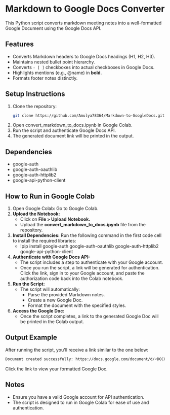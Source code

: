 # Markdown to Google Docs Converter

This Python script converts markdown meeting notes into a well-formatted Google Document using the Google Docs API.

## Features
- Converts Markdown headers to Google Docs headings (H1, H2, H3).
- Maintains nested bullet point hierarchy.
- Converts `- [ ]` checkboxes into actual checkboxes in Google Docs.
- Highlights mentions (e.g., @name) in **bold**.
- Formats footer notes distinctly.

## Setup Instructions

1. Clone the repository:
   ```bash
   git clone https://github.com/Amulya78364/Markdown-to-GoogleDocs.git
2. Open convert_markdown_to_docs.ipynb in Google Colab.
3. Run the script and authenticate Google Docs API.
4. The generated document link will be printed in the output.

## Dependencies
   - google-auth
   - google-auth-oauthlib
   - google-auth-httplib2
   - google-api-python-client

## How to Run in Google Colab
1. Open Google Colab: Go to Google Colab.
2. **Upload the Notebook:**
   - Click on **File > Upload Notebook.**
   - Upload the **convert_markdown_to_docs.ipynb** file from the repository.
3. **Install Dependencies:** Run the following command in the first code cell to install the required libraries:
   - !pip install google-auth google-auth-oauthlib google-auth-httplib2 google-api-python-client
4. **Authenticate with Google Docs API:**
   - The script includes a step to authenticate with your Google account.
   - Once you run the script, a link will be generated for authentication. Click the link, sign in to your Google account, and paste the authorization code back into the Colab notebook.
5. **Run the Script:**
   - The script will automatically:
     - Parse the provided Markdown notes.
     - Create a new Google Doc.
     - Format the document with the specified styles.
6. **Access the Google Doc:**
   - Once the script completes, a link to the generated Google Doc will be printed in the Colab output.

## Output Example
After running the script, you'll receive a link similar to the one below:
```bash
Document created successfully: https://docs.google.com/document/d/<DOCUMENT_ID>/edit
```
Click the link to view your formatted Google Doc.

## Notes
   - Ensure you have a valid Google account for API authentication.
   - The script is designed to run in Google Colab for ease of use and authentication.
